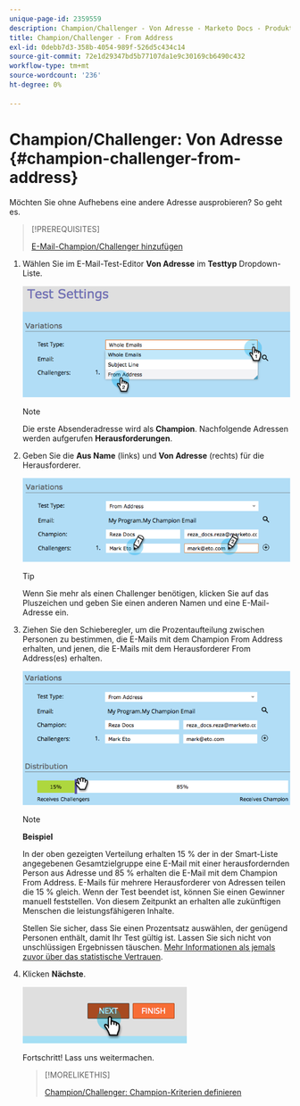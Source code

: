 ```yaml
---
unique-page-id: 2359559
description: Champion/Challenger - Von Adresse - Marketo Docs - Produktdokumentation
title: Champion/Challenger - From Address
exl-id: 0debb7d3-358b-4054-989f-526d5c434c14
source-git-commit: 72e1d29347bd5b77107da1e9c30169cb6490c432
workflow-type: tm+mt
source-wordcount: '236'
ht-degree: 0%

---
```


# Champion/Challenger: Von Adresse {#champion-challenger-from-address}

Möchten Sie ohne Aufhebens eine andere Adresse ausprobieren? So geht es.

>[!PREREQUISITES]
>
>[E-Mail-Champion/Challenger hinzufügen](/help/marketo/product-docs/email-marketing/general/functions-in-the-editor/email-tests-champion-challenger/add-an-email-champion-challenger.md)

1. Wählen Sie im E-Mail-Test-Editor **Von Adresse** im **Testtyp** Dropdown-Liste.

   ![](assets/image2014-9-15-12-3a52-3a33.png)

   >[!NOTE]
   >
   >Die erste Absenderadresse wird als **Champion**. Nachfolgende Adressen werden aufgerufen **Herausforderungen**.

1. Geben Sie die **Aus Name** (links) und **Von Adresse** (rechts) für die Herausforderer.

   ![](assets/image2014-9-15-12-3a52-3a50.png)

   >[!TIP]
   >
   >Wenn Sie mehr als einen Challenger benötigen, klicken Sie auf das Pluszeichen und geben Sie einen anderen Namen und eine E-Mail-Adresse ein.

1. Ziehen Sie den Schieberegler, um die Prozentaufteilung zwischen Personen zu bestimmen, die E-Mails mit dem Champion From Address erhalten, und jenen, die E-Mails mit dem Herausforderer From Address(es) erhalten.

   ![](assets/image2014-9-15-12-3a53-3a1.png)

   >[!NOTE]
   >
   >**Beispiel**
   >
   >In der oben gezeigten Verteilung erhalten 15 % der in der Smart-Liste angegebenen Gesamtzielgruppe eine E-Mail mit einer herausfordernden Person aus Adresse und 85 % erhalten die E-Mail mit dem Champion From Address. E-Mails für mehrere Herausforderer von Adressen teilen die 15 % gleich. Wenn der Test beendet ist, können Sie einen Gewinner manuell feststellen. Von diesem Zeitpunkt an erhalten alle zukünftigen Menschen die leistungsfähigeren Inhalte.

   Stellen Sie sicher, dass Sie einen Prozentsatz auswählen, der genügend Personen enthält, damit Ihr Test gültig ist. Lassen Sie sich nicht von unschlüssigen Ergebnissen täuschen. [Mehr Informationen als jemals zuvor über das statistische Vertrauen](https://en.wikipedia.org/wiki/Confidence_interval).

1. Klicken **Nächste**.

   ![](assets/image2014-9-15-12-3a53-3a15.png)

   Fortschritt! Lass uns weitermachen.

   >[!MORELIKETHIS]
   >
   >[Champion/Challenger: Champion-Kriterien definieren](/help/marketo/product-docs/email-marketing/general/functions-in-the-editor/email-tests-champion-challenger/champion-challenger-define-champion-criteria.md)
